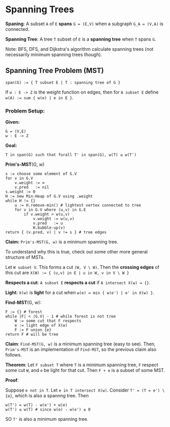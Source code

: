 # Spanning Trees

**Spaning**: A subset `A` of `E` **spans** `G = (E,V)` when a subgraph `G_A = (V,A)` is connected.

**Spanning Tree**: A tree `T` subset of `E` is a **spanning tree** when `T` spans `G`.

Note: BFS, DFS, and Dijkstra's algorithm calculate spanning trees (not necessarily minimum spanning trees though).

## Spanning Tree Problem (MST)

    span(G) := { T subset E | T : spanning tree of G }

If `w : E -> Z` is the weight function on edges, then for `A subset E` define `w(A) := sum { w(e) | e in E }`.

### Problem Setup:

**Given:**
    
    G = (V,E)
    w : E -> Z

**Goal:**
    
    T in span(G) such that forall T' in span(G), w(T) ≤ w(T')

**Prim's-MST**(G, w)

    s := choose some element of G.V
    for v in G.V
        v.weight := ∞
        v.pred   := nil
    s.weight := 0
    H := new Min-Heap of G.V using .weight
    while H != {}
        u := H.remove-min() # lightest vertex connected to tree
        for v in G.V where (u,v) in G.E
            if v.weight > w(u,v)
                v.weight := w(u,v)
                v.pred   := u
                H.bubble-up(v)
    return { (v.pred, v) | v != s } # tree edges

**Claim:** `Prim's-MST(G, w)` is a minimum spanning tree.

To understand why this is true, check out some other more general structure of MSTs.

Let `W subset V`. This forms a cut `(W, V \ W)`. Then the **crossing edges** of this cut are `X(W) := { (u,v) in E | u in W, v in V \ W }`

**Respects a cut**: `A subset E` **respects a cut** if `A intersect X(w) = {}`.

**Light**: `X(w)` is **light** for a cut when `w(e) = min { w(e') | e' in X(w) }`.

**Find-MST**(G, w):

    F := {} # forest
    while |F| < |G.V| - 1 # while forest is not tree
        W := some cut that F respects
        e := light edge of X(w)
        F := F union {e}
    return F # will be tree

**Claim**: `Find-MST(G, w)` is a minimum spanning tree (easy to see). Then, `Prim's-MST` is an implementation of `Find-MST`, so the previous claim also follows.

**Theorem**: Let `F subset T` where `T` is a minimum spanning tree, `F` respect some cut `W`, and `e` be light for that cut. Then `F + e` is a subset of some MST.

**Proof**:

Suppose `e not in T`. Let `e in T intersect X(w)`. Consider `T' = (T = e') \ {e}`, which is also a spannng tree. Then

    w(T') = w(T) - w(e') + w(e)
    w(T') ≤ w(T) # since w(e) - w(e') ≤ 0

SO `T'` is also a minimum spanning tree.